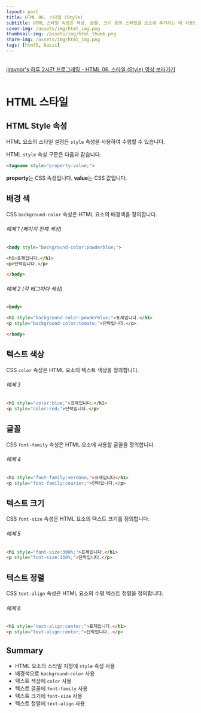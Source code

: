 ```yaml
---
layout: post
title: HTML 06. 스타일 (Style)
subtitle: HTML 스타일 속성은 색상, 글꼴, 크기 등의 스타일을 요소에 추가하는 데 사용됩니다.
cover-img: /assets/img/html_img.png
thumbnail-img: /assets/img/html_thumb.png
share-img: /assets/img/html_img.png
tags: [html5, basic]
---
```


<br>
<a href="https://youtu.be/4p7hpCRtxLs" target="_blank">jiraynor's 하루 2시간 프로그래밍 - HTML 06. 스타일 (Style) 영상 보러가기</a>
<br>
<br>


# HTML 스타일

## HTML Style 속성

HTML 요소의 스타일 설정은 ```style``` 속성을 사용하여 수행할 수 있습니다.

HTML ```style``` 속성 구문은 다음과 같습니다.

```html
<tagname style="property:value;">
```

**property**는 CSS 속성입니다. **value**는 CSS 값입니다.

## 배경 색

CSS ```background-color``` 속성은 HTML 요소의 배경색을 정의합니다.

###### 예제 1 (페이지 전체 색상)

```html
<body style="background-color:powderblue;">

<h1>표제입니다.</h1>
<p>단락입니다.</p>

</body>
```

###### 예제 2 (각 태그마다 색상)

```html
<body>

<h1 style="background-color:powderblue;">표제입니다.</h1>
<p style="background-color:tomato;">단락입니다.</p>

</body>
```

## 텍스트 색상

CSS ```color``` 속성은 HTML 요소의 텍스트 색상을 정의합니다.

###### 예제 3

```html
<h1 style="color:blue;">표제입니다.</h1>
<p style="color:red;">단락입니다.</p>
```

## 글꼴

CSS ```font-family``` 속성은 HTML 요소에 사용할 글꼴을 정의합니다.

###### 예제 4

```html
<h1 style="font-family:verdana;">표제입니다</h1>
<p style="font-family:courier;">단락입니다.</p>
```

## 텍스트 크기

CSS ```font-size``` 속성은 HTML 요소의 텍스트 크기를 정의합니다.

###### 예제 5

```html
<h1 style="font-size:300%;">표제입니다.</h1>
<p style="font-size:160%;">단락입니다.</p>
```

## 텍스트 정렬

CSS ```text-align``` 속성은 HTML 요소의 수평 텍스트 정렬을 정의합니다.

###### 예제 6

```html
<h1 style="text-align:center;">표제입니다.</h1>
<p style="text-align:center;">단락입니다..</p>
```

## Summary

+ HTML 요소의 스타일 지정에 ```style``` 속성 사용   
+ 배경색으로 ```background-color``` 사용   
+ 텍스트 색상에 ```color``` 사용   
+ 텍스트 글꼴에 ```font-family``` 사용   
+ 텍스트 크기에 ```font-size``` 사용   
+ 텍스트 정렬에 ```text-align``` 사용   
